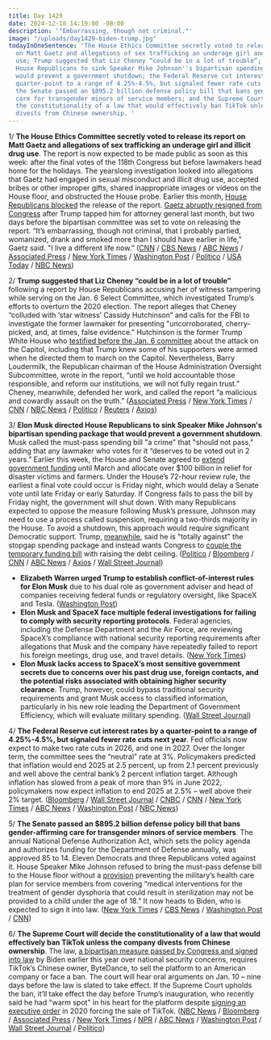 ```yaml
---
title: Day 1429
date: 2024-12-18 14:19:00 -08:00
description: '"Embarrassing, though not criminal."'
image: "/uploads/day1429-biden-trump.jpg"
todayInOneSentence: 'The House Ethics Committee secretly voted to release its report
  on Matt Gaetz and allegations of sex trafficking an underage girl and illicit drug
  use; Trump suggested that Liz Cheney “could be in a lot of trouble”; Elon Musk directed
  House Republicans to sink Speaker Mike Johnson''s bipartisan spending package that
  would prevent a government shutdown; the Federal Reserve cut interest rates by a
  quarter-point to a range of 4.25%-4.5%, but signaled fewer rate cuts next year;
  the Senate passed an $895.2 billion defense policy bill that bans gender-affirming
  care for transgender minors of service members; and the Supreme Court will decide
  the constitutionality of a law that would effectively ban TikTok unless the company
  divests from Chinese ownership. '
---
```


1/ **The House Ethics Committee secretly voted to release its report on Matt Gaetz and allegations of sex trafficking an underage girl and illicit drug use**. The report is now expected to be made public as soon as this week: after the final votes of the 118th Congress but before lawmakers head home for the holidays. The yearslong investigation looked into allegations that Gaetz had engaged in sexual misconduct and illicit drug use, accepted bribes or other improper gifts, shared inappropriate images or videos on the House floor, and obstructed the House probe. Earlier this month, [House Republicans blocked](https://whatthefuckjusthappenedtoday.com/2024/12/05/day-1416/#6-the-house-republicans-blocked-the) the release of the report. [Gaetz abruptly resigned from Congress](https://whatthefuckjusthappenedtoday.com/2024/11/14/day-1395/#2-matt-gaetz-abruptly-resigned-from) after Trump tapped him for attorney general last month, but two days before the bipartisan committee was set to vote on releasing the report. “It’s embarrassing, though not criminal, that I probably partied, womanized, drank and smoked more than I should have earlier in life," Gaetz said. "I live a different life now.” ([CNN](https://www.cnn.com/2024/12/18/politics/matt-gaetz-ethics-report-committee/index.html) / [CBS News](https://www.cbsnews.com/news/matt-gaetz-ethics-report-house-ethics-vote/) / [ABC News](https://abcnews.go.com/US/house-ethics-committee-expected-release-gaetz-report-sources/story?id=116044985) / [Associated Press](https://apnews.com/article/matt-gaetz-ethics-report-house-committee-vote-4db3ee2d94dbcbfb6ed5e641d455d734) / [New York Times](https://www.nytimes.com/2024/12/18/us/politics/matt-gaetz-ethics-report-release.html) / [Washington Post](https://www.washingtonpost.com/politics/2024/12/18/matt-gaetz-report-house-ethics/) / [Politico](https://www.politico.com/news/2024/12/18/ethics-votes-release-matt-gaetz-report-00195090) / [USA Today](https://www.usatoday.com/story/news/politics/elections/2024/12/18/matt-gaetz-ethics-report-christmas/77066854007/) / [NBC News](https://www.nbcnews.com/politics/politics-news/house-ethics-committee-release-report-matt-gaetz-investigation-rcna184675))

2/ **Trump suggested that Liz Cheney “could be in a lot of trouble”** following a report by House Republicans accusing her of witness tampering while serving on the Jan. 6 Select Committee, which investigated Trump’s efforts to overturn the 2020 election. The report alleges that Cheney “colluded with ‘star witness’ Cassidy Hutchinson” and calls for the FBI to investigate the former lawmaker for presenting "uncorroborated, cherry-picked, and, at times, false evidence." Hutchinson is the former Trump White House who [testified before the Jan. 6 committee](https://whatthefuckjusthappenedtoday.com/2022/06/28/day-525/#1-trump-knew-some-of-his-supporters) about the attack on the Capitol, including that Trump knew some of his supporters were armed when he directed them to march on the Capitol. Nevertheless, Barry Loudermilk, the Republican chairman of the House Administration Oversight Subcommittee, wrote in the report, “until we hold accountable those responsible, and reform our institutions, we will not fully regain trust.” Cheney, meanwhile, defended her work, and called the report “a malicious and cowardly assault on the truth.” ([Associated Press](https://apnews.com/article/trump-cheney-capitol-attack-prosecution-0aaba7a8d011115410c544374dd0d57f) / [New York Times](https://www.nytimes.com/2024/12/17/us/politics/liz-cheney-jan-6-house-republicans.html) / [CNN](https://www.cnn.com/2024/12/18/politics/jan-6-house-gop-trump-liz-cheney/index.html) / [NBC News](https://www.nbcnews.com/politics/congress/house-republicans-say-liz-cheney-investigated-jan-6-committee-work-rcna184649) / [Politico](https://www.politico.com/live-updates/2024/12/18/congress/trump-jabs-at-cheney-00195030) / [Reuters](https://www.reuters.com/world/us/trump-pushes-fbi-probe-republican-liz-cheney-over-jan-6-panel-2024-12-18/) / [Axios](https://www.axios.com/2024/12/18/cheney-criminal-investigation-house-republicans-jan-6-report))

3/ **Elon Musk directed House Republicans to sink Speaker Mike Johnson's bipartisan spending package that would prevent a government shutdown**. Musk called the must-pass spending bill "a crime" that "should not pass," adding that any lawmaker who votes for it “deserves to be voted out in 2 years.”  Earlier this week, the House and Senate agreed to [extend government funding](https://whatthefuckjusthappenedtoday.com/2024/12/17/day-1428/#4-congress-reached-a-bipartisan-deal) until March and allocate over $100 billion in relief for disaster victims and farmers. Under the House’s 72-hour review rule, the earliest a final vote could occur is Friday night, which would delay a Senate vote until late Friday or early Saturday. If Congress fails to pass the bill by Friday night, the government will shut down. With many Republicans expected to oppose the measure following Musk’s pressure, Johnson may need to use a process called suspension, requiring a two-thirds majority in the House. To avoid a shutdown, this approach would require significant Democratic support. Trump, [meanwhile](https://www.axios.com/2024/12/18/fox-news-trump-johnson-spending-bill), said he is "totally against" the stopgap spending package and instead wants Congress to [couple the temporary funding bill](https://www.wsj.com/politics/elon-musk-spending-bill-opposition-93aba793?) with raising the debt ceiling. ([Politico](https://www.politico.com/live-updates/2024/12/18/congress/dems-prepare-for-spending-bailout-00195096) / [Bloomberg](https://www.bloomberg.com/news/articles/2024-12-17/us-government-funding-fight-previews-house-republican-turbulence) / [CNN](https://www.cnn.com/politics/live-news/trump-cabinet-transition-news-12-18-24/index.html) / [ABC News](https://abcnews.go.com/Politics/johnson-forward-stopgap-funding-bill-despite-elon-musk/story) / [Axios](https://www.axios.com/2024/12/18/elon-musk-government-shutdown-bill-doge) / [Wall Street Journal](https://www.wsj.com/politics/elon-musk-spending-bill-opposition-93aba793))

* **Elizabeth Warren urged Trump to establish conflict-of-interest rules for Elon Musk** due to his dual role as government adviser and head of companies receiving federal funds or regulatory oversight, like SpaceX and Tesla. ([Washington Post](https://www.washingtonpost.com/politics/2024/12/17/elizabeth-warren-trump-elon-musk-conflicts-interest/))
* **Elon Musk and SpaceX face multiple federal investigations for failing to comply with security reporting protocols**. Federal agencies, including the Defense Department and the Air Force, are reviewing SpaceX’s compliance with national security reporting requirements after allegations that Musk and the company have repeatedly failed to report his foreign meetings, drug use, and travel details. ([New York Times](https://www.nytimes.com/2024/12/17/technology/elon-musk-spacex-national-security-reporting.html))
* **Elon Musk lacks access to SpaceX’s most sensitive government secrets due to concerns over his past drug use, foreign contacts, and the potential risks associated with obtaining higher security clearance**. Trump, however, could bypass traditional security requirements and grant Musk access to classified information, particularly in his new role leading the Department of Government Efficiency, which will evaluate military spending. ([Wall Street Journal](https://www.wsj.com/tech/musk-spacex-security-clearance-secrets-b9774346))

4/ **The Federal Reserve cut interest rates by a quarter-point to a range of 4.25%-4.5%, but signaled fewer rate cuts next year**. Fed officials now expect to make two rate cuts in 2026, and one in 2027. Over the longer term, the committee sees the “neutral” rate at 3%. Policymakers predicted that inflation would end 2025 at 2.5 percent, up from 2.1 percent previously and well above the central bank’s 2 percent inflation target. Although inflation has slowed from a peak of more than 9% in June 2022, policymakers now expect inflation to end 2025 at 2.5% – well above their 2% target. ([Bloomberg](https://www.bloomberg.com/news/articles/2024-12-18/fed-lowers-rates-by-quarter-point-signals-two-cuts-for-2025) / [Wall Street Journal](https://www.wsj.com/economy/central-banking/fed-cuts-interest-rates-again-but-officials-expect-fewer-reductions-in-2025-70562fac) / [CNBC](https://www.cnbc.com/2024/12/18/fed-rate-decision-december-2024-.html) / [CNN](https://www.cnn.com/business/live-news/federal-reserve-interest-rate-12-18-24/index.html) / [New York Times](https://www.nytimes.com/live/2024/12/18/business/fed-interest-rates) / [ABC News](https://abcnews.go.com/Business/fed-expected-cut-interest-rates-meeting-trump-takes/story?id=116862109) / [Washington Post](https://www.washingtonpost.com/business/2024/12/18/federal-reserve-inflation-rate-cut/) / [NBC News](https://www.nbcnews.com/business/economy/federal-reserve-interest-rate-cut-december-2024-much-economy-rcna184586))

5/ **The Senate passed an $895.2 billion defense policy bill that bans gender-affirming care for transgender minors of service members**. The annual National Defense Authorization Act, which sets the policy agenda and authorizes funding for the Department of Defense annually, was approved 85 to 14. Eleven Democrats and three Republicans voted against it. House Speaker Mike Johnson refused to bring the must-pass defense bill to the House floor without a [provision](https://whatthefuckjusthappenedtoday.com/2024/12/11/day-1422/#4-the-house-passed-an-895-2-billion) preventing the military’s health care plan for service members from covering “medical interventions for the treatment of gender dysphoria that could result in sterilization may not be provided to a child under the age of 18.” It now heads to Biden, who is expected to sign it into law. ([New York Times](https://www.nytimes.com/2024/12/18/us/politics/senate-defense-bill-transgender-care-minors.html) / [CBS News](https://www.cbsnews.com/news/senate-ndaa-defense-bill-gender-affirming-care/) / [Washington Post](https://www.washingtonpost.com/national-security/2024/12/18/senate-ndaa-pentagon-transgender-care/) / [CNN](https://www.cnn.com/2024/12/18/politics/ndaa-senate-transgender-provision-defense/index.html))

6/ **The Supreme Court will decide the constitutionality of a law that would effectively ban TikTok unless the company divests from Chinese ownership**. The law, [a bipartisan measure passed by Congress and signed into law](https://whatthefuckjusthappenedtoday.com/2024/04/24/day-1191/#2-biden-signed-legislation-forcing-t) by Biden earlier this year over national security concerns, requires TikTok’s Chinese owner, ByteDance, to sell the platform to an American company or face a ban. The court will hear oral arguments on Jan. 10 – nine days before the law is slated to take effect. If the Supreme Court upholds the ban, it’ll take effect the day before Trump’s inauguration, who recently said he had "warm spot" in his heart for the platform despite [signing an executive order](https://whatthefuckjusthappenedtoday.com/2020/08/07/day-1296/#3-trump-signed-a-pair-of-executive-o) in 2020 forcing the sale of TikTok. ([NBC News](https://www.nbcnews.com/politics/supreme-court/supreme-court-agrees-hear-tiktoks-challenge-law-ban-rcna184686) / [Bloomberg](https://www.bloomberg.com/news/articles/2024-12-18/supreme-court-will-hear-tiktok-challenge-to-us-ban) / [Associated Press](https://apnews.com/article/supreme-court-tiktok-china-us-ban-08d6fffdcd2dde5100fcdf8a452dd5cc) / [New York Times](https://www.nytimes.com/2024/12/18/us/politics/supreme-court-tiktok-ban.html) / [NPR](https://www.npr.org/2024/12/18/nx-s1-5233027/supreme-court-to-review-tiktok-ban) / [ABC News](https://abcnews.go.com/Politics/supreme-court-hear-arguments-tiktok-ban-jan-10/story?id=116909014) / [Washington Post](https://www.washingtonpost.com/politics/2024/12/18/supreme-court-tik-tok-ban-challenge/) / [Wall Street Journal](https://www.wsj.com/tech/supreme-court-to-consider-tiktok-ban-11ff7931) / [Politico](https://www.politico.com/news/2024/12/18/supreme-court-will-take-up-tiktoks-bid-to-avoid-u-s-ban-00195092))
